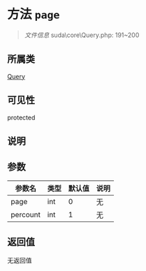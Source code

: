 # 方法 `page`

> *文件信息* suda\core\Query.php: 191~200

## 所属类 

[Query](../Query.md)

## 可见性

protected

## 说明



## 参数


| 参数名 | 类型 | 默认值 | 说明 |
|--------|-----|-------|-------|
| page |  int | 0 | 无 |
| percount |  int | 1 | 无 |



## 返回值

无返回值
